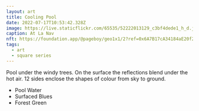 ```yaml
---
layout: art
title: Cooling Pool
date: 2022-07-17T10:53:42.328Z
image: https://live.staticflickr.com/65535/52222013129_c3bf4dede1_h_d.jpg
caption: At La Nav
nft: https://foundation.app/@pageboy/geo1x1/2?ref=0x6A7B17cA34184aE20f2679F06a4Bb0c592e83cAD
tags:
  - art
  - square series
---
```

Pool under the windy trees. On the surface the reflections blend under the hot air. 12 sides enclose the shapes of colour from sky to ground.

* Pool Water
* Surfaced Blues
* Forest Green